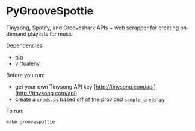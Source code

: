 PyGrooveSpottie
===============

Tinysong, Spotify, and Grooveshark APIs + web scrapper for creating on-demand playlists for music

Dependencies:
* [pip](https://pypi.python.org/pypi/pip)
* [virtualenv](http://www.virtualenv.org/en/latest/virtualenv.html#installation)

Before you run:
* get your own Tinysong API key [http://tinysong.com/api](http://tinysong.com/api)
* create a `creds.py` based off of the provided `sample_creds.py`

To run:

`make groovespottie`
